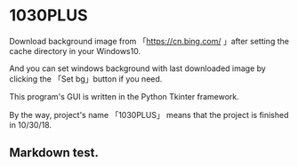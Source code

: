 # 1030PLUS

Download background image from 「https://cn.bing.com/ 」after setting the cache directory in your Windows10.

And you can set windows background with last downloaded image by clicking the 「Set bg」button if you need.

This program's GUI is written in the Python Tkinter framework.

By the way, project's name 「1030PLUS」 means that the project is finished in 10/30/18.

## Markdown test.
